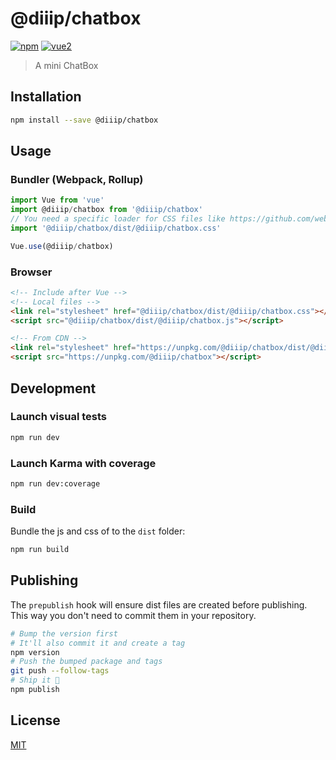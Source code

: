 # @diiip/chatbox

[![npm](https://img.shields.io/npm/v/@diiip/chatbox.svg)](https://www.npmjs.com/package/@diiip/chatbox) [![vue2](https://img.shields.io/badge/vue-2.x-brightgreen.svg)](https://vuejs.org/)

> A mini ChatBox

## Installation

```bash
npm install --save @diiip/chatbox
```

## Usage

### Bundler (Webpack, Rollup)

```js
import Vue from 'vue'
import @diiip/chatbox from '@diiip/chatbox'
// You need a specific loader for CSS files like https://github.com/webpack/css-loader
import '@diiip/chatbox/dist/@diiip/chatbox.css'

Vue.use(@diiip/chatbox)
```

### Browser

```html
<!-- Include after Vue -->
<!-- Local files -->
<link rel="stylesheet" href="@diiip/chatbox/dist/@diiip/chatbox.css"></link>
<script src="@diiip/chatbox/dist/@diiip/chatbox.js"></script>

<!-- From CDN -->
<link rel="stylesheet" href="https://unpkg.com/@diiip/chatbox/dist/@diiip/chatbox.css"></link>
<script src="https://unpkg.com/@diiip/chatbox"></script>
```

## Development

### Launch visual tests

```bash
npm run dev
```

### Launch Karma with coverage

```bash
npm run dev:coverage
```

### Build

Bundle the js and css of to the `dist` folder:

```bash
npm run build
```


## Publishing

The `prepublish` hook will ensure dist files are created before publishing. This
way you don't need to commit them in your repository.

```bash
# Bump the version first
# It'll also commit it and create a tag
npm version
# Push the bumped package and tags
git push --follow-tags
# Ship it 🚀
npm publish
```

## License

[MIT](http://opensource.org/licenses/MIT)
